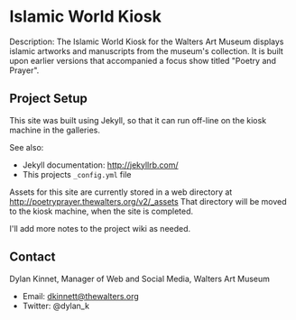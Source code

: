 Islamic World Kiosk
===================

Description: The Islamic World Kiosk for the Walters Art Museum displays islamic artworks and manuscripts from the museum's collection. It is built upon earlier versions that accompanied a focus show titled "Poetry and Prayer".

## Project Setup

This site was built using Jekyll, so that it can run off-line on the kiosk machine in the galleries. 

See also: 

- Jekyll documentation: http://jekyllrb.com/
- This projects `_config.yml` file

Assets for this site are currently stored in a web directory at http://poetryprayer.thewalters.org/v2/_assets That directory will be moved to the kiosk machine, when the site is completed.

I'll add more notes to the project wiki as needed.

## Contact

Dylan Kinnet, Manager of Web and Social Media, Walters Art Museum

- Email: dkinnett@thewalters.org 
- Twitter: @dylan_k


